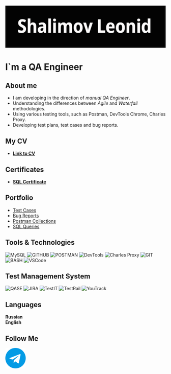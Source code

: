 [![Header](https://github.com/shalimv/shalimv/blob/main/assets/Header.png)](https://github.com/shalimv/shalimv/blob/main/assets/Header.png)

# **I`m a QA Engineer**

## About me

* I am developing in the direction of *manual QA Engineer*.
* Understanding the differences between *Agile* and *Waterfall* methodologies.
* Using various testing tools, such as Postman, DevTools Chrome, Charles Proxy.
* Developing test plans, test cases and bug reports.

## My CV

* [**Link to CV**](https://github.com/shalimv/docs.git "Резюме")

## Certificates

* [**SQL Certificate**](https://stepik.org/cert/2500987 "My Certificate")

## Portfolio

* [Test Cases](https://github.com/shalimv/docs.git "Test Cases")
* [Bug Reports](https://github.com/shalimv/docs/tree/main/Bug%20Reports "Bug Reports")
* [Postman Collections](https://github.com/shalimv/docs/tree/main/API%20Collection "Collections")
* [SQL Queries](https://github.com/shalimv/docs/tree/main/SQL%20Queries "SQL")


## Tools & Technologies

![MySQL](https://img.shields.io/badge/-MySQL-000000?style=for-the-badge&logo=MySQL)
![GITHUB](https://img.shields.io/badge/-GITHUB-000000?style=for-the-badge&logo=GITHUB)
![POSTMAN](https://img.shields.io/badge/-POSTMAN-000000?style=for-the-badge&logo=POSTMAN)
![DevTools](https://img.shields.io/badge/-Chrome_DevTools-000000?style=for-the-badge&logo=googlechrome)
![Charles Proxy](https://img.shields.io/badge/-Charles_Proxy-000000?style=for-the-badge&logo=Charles&Proxy)
![GIT](https://img.shields.io/badge/-GIT-000000?style=for-the-badge&logo=GIT)
![BASH](https://img.shields.io/badge/-BASH-000000?style=for-the-badge&logo=bash)
![VSCode](https://img.shields.io/badge/-VSCode-000000?style=for-the-badge&logo=VSCode)




## Test Management System

![QASE](https://img.shields.io/badge/-QASE-000000?style=for-the-badge&logo=QASE)
![JIRA](https://img.shields.io/badge/-Jira-000000?style=for-the-badge&logo=JIRA)
![TestIT](https://img.shields.io/badge/-Test_IT-000000?style=for-the-badge&logo=TestIT)
![TestRail](https://img.shields.io/badge/-TestRail-000000?style=for-the-badge&logo=TestRail)
![YouTrack](https://img.shields.io/badge/-YouTrack-000000?style=for-the-badge&logo=YouTrack)


## Languages

__Russian__\
__English__

## Follow Me
[![Telegram](https://github.com/shalimv/shalimv/blob/main/assets/free-icon-telegram-2111646.png)](https://t.me/DEADPYNK)